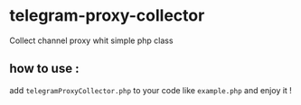 # telegram-proxy-collector
Collect channel proxy whit simple php class


## how to use :
add `telegramProxyCollector.php` to your code like `example.php` and enjoy it !
